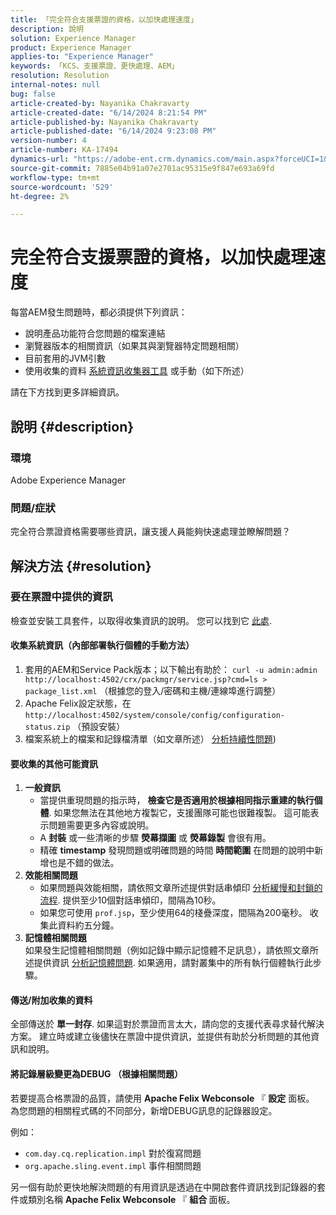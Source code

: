 ```yaml
---
title: 「完全符合支援票證的資格，以加快處理速度」
description: 說明
solution: Experience Manager
product: Experience Manager
applies-to: "Experience Manager"
keywords: 「KCS、支援票證、更快處理、AEM」
resolution: Resolution
internal-notes: null
bug: false
article-created-by: Nayanika Chakravarty
article-created-date: "6/14/2024 8:21:54 PM"
article-published-by: Nayanika Chakravarty
article-published-date: "6/14/2024 9:23:08 PM"
version-number: 4
article-number: KA-17494
dynamics-url: "https://adobe-ent.crm.dynamics.com/main.aspx?forceUCI=1&pagetype=entityrecord&etn=knowledgearticle&id=e0841aba-8b2a-ef11-840b-6045bd006704"
source-git-commit: 7885e04b91a07e2701ac95315e9f847e693a69fd
workflow-type: tm+mt
source-wordcount: '529'
ht-degree: 2%

---
```


# 完全符合支援票證的資格，以加快處理速度


每當AEM發生問題時，都必須提供下列資訊：

- 說明產品功能符合您問題的檔案連結
- 瀏覽器版本的相關資訊（如果其與瀏覽器特定問題相關）
- 目前套用的JVM引數
- 使用收集的資料 [系統資訊收集器工具](https://helpx.adobe.com/experience-manager/kb/support-info-collector.html) 或手動（如下所述）


請在下方找到更多詳細資訊。

## 說明 {#description}


### <b>環境</b>

Adobe Experience Manager

### <b>問題/症狀</b>

完全符合票證資格需要哪些資訊，讓支援人員能夠快速處理並瞭解問題？




## 解決方法 {#resolution}


### <b>要在票證中提供的資訊</b>

檢查並安裝工具套件，以取得收集資訊的說明。 您可以找到它 [此處](https://helpx.adobe.com/experience-manager/kb/index/tools.html).

#### <b>收集系統資訊（內部部署執行個體的手動方法）</b>

1. 套用的AEM和Service Pack版本；以下輸出有助於： `curl -u admin:admin http://localhost:4502/crx/packmgr/service.jsp?cmd=ls > package_list.xml` （根據您的登入/密碼和主機/連線埠進行調整）
2. Apache Felix設定狀態，在 `http://localhost:4502/system/console/config/configuration-status.zip` （預設安裝）
3. 檔案系統上的檔案和記錄檔清單（如文章所述） [分析持續性問題](https://helpx.adobe.com/experience-manager/kb/AnalyzePersistenceProblems.html))


#### <b>要收集的其他可能資訊</b>

1. <b>一般資訊</b>
   - 當提供重現問題的指示時， <b>檢查它是否適用於根據相同指示重建的執行個體</b>. 如果您無法在其他地方複製它，支援團隊可能也很難複製。 這可能表示問題需要更多內容或說明。
   - A <b>封裝</b> 或一些清晰的步驟 <b>熒幕擷圖</b> 或 <b>熒幕錄製</b> 會很有用。
   - 精確 <b>timestamp</b> 發現問題或明確問題的時間 <b>時間範圍</b> 在問題的說明中新增也是不錯的做法。
2. <b>效能相關問題</b>
   - 如果問題與效能相關，請依照文章所述提供對話串傾印 [分析緩慢和封鎖的流程](https://helpx.adobe.com/experience-manager/kb/AnalyzeSlowAndBlockedProcesses.html). 提供至少10個對話串傾印，間隔為10秒。
   - 如果您可使用 `prof.jsp`，至少使用64的棧疊深度，間隔為200毫秒。 收集此資料約五分鐘。
3. <b>記憶體相關問題</b>\
   如果發生記憶體相關問題（例如記錄中顯示記憶體不足訊息），請依照文章所述提供資訊 [分析記憶體問題](https://experienceleague.adobe.com/docs/experience-cloud-kcs/kbarticles/KA-17482.html?lang=en). 如果適用，請對叢集中的所有執行個體執行此步驟。


#### <b>傳送/附加收集的資料</b>

全部傳送於 <b>單一封存</b>. 如果這對於票證而言太大，請向您的支援代表尋求替代解決方案。 建立時或建立後儘快在票證中提供資訊，並提供有助於分析問題的其他資訊和說明。

#### <b>將記錄層級變更為DEBUG （根據相關問題）</b>

若要提高合格票證的品質，請使用 <b>Apache Felix Webconsole</b> 『 <b>設定</b> 面板。 為您問題的相關程式碼的不同部分，新增DEBUG訊息的記錄器設定。

例如：

- `com.day.cq.replication.impl` 對於復寫問題
- `org.apache.sling.event.impl` 事件相關問題




另一個有助於更快地解決問題的有用資訊是透過在中開啟套件資訊找到記錄器的套件或類別名稱 <b>Apache Felix Webconsole</b> 『 <b>組合 </b>面板。
